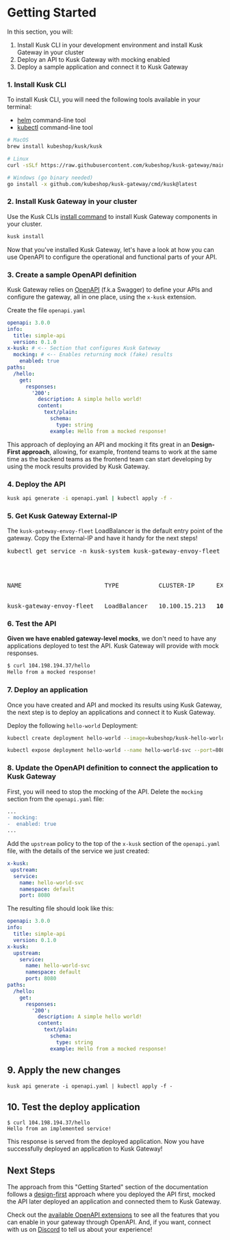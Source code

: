# Getting Started

In this section, you will:
1. Install Kusk CLI in your development environment and install Kusk Gateway in your cluster 
3. Deploy an API to Kusk Gateway with mocking enabled
4. Deploy a sample application and connect it to Kusk Gateway

### **1. Install Kusk CLI** 

To install Kusk CLI, you will need the following tools available in your terminal:

- [helm](https://helm.sh/docs/intro/install/) command-line tool
- [kubectl](https://kubernetes.io/docs/tasks/tools/) command-line tool

```sh
# MacOS 
brew install kubeshop/kusk/kusk

# Linux
curl -sSLf https://raw.githubusercontent.com/kubeshop/kusk-gateway/main/cmd/kusk/scripts/install.sh | bash

# Windows (go binary needed)
go install -x github.com/kubeshop/kusk-gateway/cmd/kusk@latest
```

### **2. Install Kusk Gateway in your cluster**

Use the Kusk CLIs [install command](./reference/cli/install-cmd.md) to install Kusk Gateway components in your cluster. 

```sh
kusk install
```

Now that you've installed Kusk Gateway, let's have a look at how you can use OpenAPI to configure the operational and functional parts of your API.

### **3. Create a sample OpenAPI definition**

Kusk Gateway relies on [OpenAPI](https://www.openapis.org/) (f.k.a Swagger) to define your APIs and configure the gateway, all in one place, using the `x-kusk` extension.

Create the file `openapi.yaml`

```yaml
openapi: 3.0.0
info:
  title: simple-api
  version: 0.1.0
x-kusk: # <-- Section that configures Kusk Gateway
  mocking: # <-- Enables returning mock (fake) results
    enabled: true
paths:
  /hello:
    get:
      responses:
        '200':
          description: A simple hello world!
          content:
            text/plain:
              schema:
                type: string
              example: Hello from a mocked response!
```

This approach of deploying an API and mocking it fits great in an **Design-First approach**, allowing, for example, frontend teams to work at the same time as the backend teams as the frontend team can start developing by using the mock results provided by Kusk Gateway. 

### **4. Deploy the API**

```sh
kusk api generate -i openapi.yaml | kubectl apply -f -
```

### **5. Get Kusk Gateway External-IP**

The `kusk-gateway-envoy-fleet` LoadBalancer is the default entry point of the gateway. Copy the External-IP and have it handy for the next steps!

<pre>
kubectl get service -n kusk-system kusk-gateway-envoy-fleet
<br />
<br />
NAME                       TYPE           CLUSTER-IP      EXTERNAL-IP      PORT(S)                      AGE
<br />
kusk-gateway-envoy-fleet   LoadBalancer   10.100.15.213   <b>104.198.194.37</b>   80:31833/TCP,443:3083
</pre>

### **6. Test the API**

**Given we have enabled gateway-level mocks**, we don't need to have any applications deployed to test the API. Kusk Gateway will provide with mock responses.

```sh
$ curl 104.198.194.37/hello
Hello from a mocked response!
```
### **7. Deploy an application**

Once you have created and API and mocked its results using Kusk Gateway, the next step is to deploy an applications and connect it to Kusk Gateway.

Deploy the following `hello-world` Deployment:

```sh
kubectl create deployment hello-world --image=kubeshop/kusk-hello-world:v1.0.0

kubectl expose deployment hello-world --name hello-world-svc --port=8080
```
### **8. Update the OpenAPI definition to connect the application to Kusk Gateway**

First, you will need to stop the mocking of the API. Delete the `mocking` section from the `openapi.yaml` file: 

```diff
...
- mocking: 
-  enabled: true
...
```

Add the `upstream` policy to the top of the `x-kusk` section of the `openapi.yaml` file, with the details of the service we just created:

```yaml
x-kusk:
 upstream:
  service:
    name: hello-world-svc
    namespace: default
    port: 8080
```

The resulting file should look like this: 
```yaml
openapi: 3.0.0
info:
  title: simple-api
  version: 0.1.0
x-kusk:
  upstream:
    service:
      name: hello-world-svc
      namespace: default
      port: 8080
paths:
  /hello:
    get:
      responses:
        '200':
          description: A simple hello world!
          content:
            text/plain:
              schema:
                type: string
              example: Hello from a mocked response!
```



## **9. Apply the new changes**

```
kusk api generate -i openapi.yaml | kubectl apply -f -
```

## **10. Test the deploy application**

```
$ curl 104.198.194.37/hello
Hello from an implemented service!
```

This response is served from the deployed application. Now you have successfully deployed an application to Kusk Gateway! 

## Next Steps

The approach from this "Getting Started" section of the documentation follows a [design-first](https://kubeshop.io/blog/from-design-first-to-automated-deployment-with-openapi) approach where you deployed the API first, mocked the API later deployed an application and connected them to Kusk Gateway.

Check out the [available OpenAPI extensions](./guides/working-with-extension.md) to see all the features that you can enable in your gateway through OpenAPI. And, if you want, connect with us on [Discord](https://discord.gg/6zupCZFQbe) to tell us about your experience!
